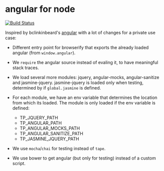 # angular for node

[![Build Status](https://travis-ci.org/tepez/angular.svg?branch=master)](https://travis-ci.org/tepez/angular)

Inspired by bclinkinbeard's [angular](https://github.com/bclinkinbeard/angular) with a lot of changes for a private use case:

* Different entry point for browserify that exports the already loaded angular (from `window.angular`).
* We `require` the angular source instead of evaling it, to have meaningful stack traces.
* We load several more modules: jquery, angular-mocks, angular-sanitize and jasmine-jquery. jasmine-jquery is loaded only when testing, determined by if `global.jasmine` is defined.
* For each module, we have an env variable that determines the location from which its loaded. The module is only loaded if the env variable is defined:
    * TP_JQUERY_PATH
    * TP_ANGULAR_PATH
    * TP_ANGULAR_MOCKS_PATH
    * TP_ANGULAR_SANITIZE_PATH
    * TP_JASMINE_JQUERY_PATH

* We use `mocha`/`chai` for testing instead of `tape`.
* We use bower to get angular (but only for testing) instead of a custom script.

